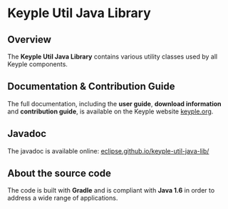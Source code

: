 # Keyple Util Java Library

## Overview

The **Keyple Util Java Library** contains various utility classes used by all Keyple components.

## Documentation & Contribution Guide

The full documentation, including the **user guide**, **download information** and **contribution guide**, is available on the Keyple website [keyple.org](https://keyple.org).

## Javadoc

The javadoc is available online: [eclipse.github.io/keyple-util-java-lib/](https://eclipse.github.io/keyple-util-java-lib/)

## About the source code

The code is built with **Gradle** and is compliant with **Java 1.6** in order to address a wide range of applications.